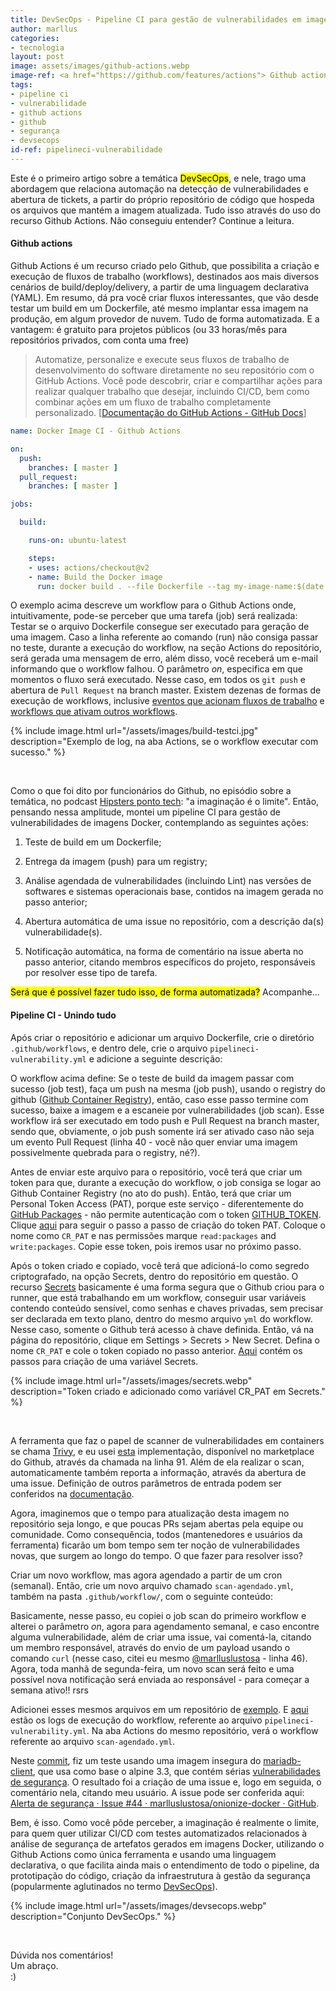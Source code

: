 ```yaml
---
title: DevSecOps - Pipeline CI para gestão de vulnerabilidades em imagens Docker com  Github Actions
author: marllus
categories:
- tecnologia
layout: post
image: assets/images/github-actions.webp
image-ref: <a href="https://github.com/features/actions"> Github actions</a>
tags:
- pipeline ci
- vulnerabilidade
- github actions
- github
- segurança
- devsecops
id-ref: pipelineci-vulnerabilidade
---
```


Este é o primeiro artigo sobre a temática <mark>DevSecOps</mark>, e nele, trago uma abordagem que relaciona automação na detecção de vulnerabilidades e abertura de tickets, a partir do próprio repositório de código que hospeda os arquivos que mantém a imagem atualizada. Tudo isso através do uso do recurso Github Actions. Não conseguiu entender? Continue a leitura. 

#### Github actions

Github Actions é um recurso criado pelo Github, que possibilita a criação e execução de fluxos de trabalho (workflows), destinados aos mais diversos cenários de build/deploy/delivery, a partir de uma linguagem declarativa (YAML). Em resumo, dá pra você criar fluxos interessantes, que vão desde testar um build em um Dockerfile, até mesmo implantar essa imagem na produção, em algum provedor de nuvem. Tudo de forma automatizada. E a vantagem: é gratuito para projetos públicos (ou 33 horas/mês para repositórios privados, com conta uma free)

> Automatize, personalize e execute seus fluxos de trabalho de  desenvolvimento do software diretamente no seu repositório com o GitHub  Actions. Você pode descobrir, criar e compartilhar ações para realizar  qualquer trabalho que desejar, incluindo CI/CD, bem como combinar ações  em um fluxo de trabalho completamente personalizado. [[Documentação do GitHub Actions - GitHub Docs](https://docs.github.com/pt/free-pro-team@latest/actions)]

```yaml
name: Docker Image CI - Github Actions

on:
  push:
    branches: [ master ]
  pull_request:
    branches: [ master ]

jobs:

  build:

    runs-on: ubuntu-latest

    steps:
    - uses: actions/checkout@v2
    - name: Build the Docker image
      run: docker build . --file Dockerfile --tag my-image-name:$(date +%s)
```

O exemplo acima descreve um workflow para o Github Actions onde, intuitivamente, pode-se perceber que uma tarefa (job) será realizada: Testar se o arquivo Dockerfile consegue ser executado para geração de uma imagem. Caso a linha referente ao comando (run) não consiga passar no teste, durante a execução do workflow, na seção Actions do repositório, será gerada uma mensagem de erro, além disso, você receberá um e-mail informando que o workflow falhou. O parâmetro *on*, especifica em que momentos o fluxo será executado. Nesse caso, em todos os `git push` e abertura de `Pull Request` na branch master. Existem dezenas de formas de execução de workflows, inclusive [eventos que acionam fluxos de trabalho](https://docs.github.com/pt/free-pro-team@latest/actions/reference/events-that-trigger-workflows#schedule) e  [workflows que ativam outros workflows](https://docs.github.com/en/free-pro-team@latest/actions/reference/events-that-trigger-workflows#workflow_run). 

{% include image.html url="/assets/images/build-testci.jpg" description="Exemplo de log, na aba Actions, se o workflow executar com sucesso." %}

<br>

Como o que foi dito por funcionários do Github, no episódio sobre a temática, no podcast [Hipsters ponto tech](https://hipsters.tech/integracao-continua-deploy-continuo-e-github-actions-hipsters-213/): "a imaginação é o limite". Então, pensando nessa amplitude, montei um pipeline CI para gestão de vulnerabilidades de imagens Docker, contemplando as seguintes ações: 

1. Teste de build em um Dockerfile;

2. Entrega da imagem (push) para um registry;

3. Análise agendada de vulnerabilidades (incluindo Lint) nas versões de softwares e sistemas operacionais base, contidos na imagem gerada no passo anterior;

4. Abertura automática de uma issue no repositório, com a descrição da(s) vulnerabilidade(s).

5. Notificação automática, na forma de comentário na issue aberta no passo anterior, citando membros específicos do projeto, responsáveis por resolver esse tipo de tarefa.

<mark>Será que é possível fazer tudo isso, de forma automatizada?</mark> Acompanhe...

#### Pipeline CI - Unindo tudo

Após criar o repositório e adicionar um arquivo Dockerfile, crie o diretório `.github/workflows`, e dentro dele, crie o arquivo `pipelineci-vulnerability.yml` e adicione a seguinte descrição:

<script src="https://gist.github.com/marlluslustosa/5efa141603c11a4519bbff8f1a743d2b.js"></script>

O workflow acima define: Se o teste de build da imagem passar com sucesso (job test), faça um push na mesma (job push), usando o registry do github ([Github Container Registry](https://docs.github.com/pt/free-pro-team@latest/packages/using-github-packages-with-your-projects-ecosystem/configuring-docker-for-use-with-github-packages#autenticar-se-no-github-package-registry-1)), então, caso esse passo termine com sucesso, baixe a imagem e a escaneie por vulnerabilidades (job scan). Esse workflow irá ser executado em todo push e Pull Request na branch master, sendo que, obviamente, o job push somente irá ser ativado caso não seja um evento Pull Request (linha 40 - você não quer enviar uma imagem possivelmente quebrada para o registry, né?).

Antes de enviar este arquivo para o repositório, você terá que criar um token para  que, durante a execução do workflow, o job consiga se logar ao Github Container Registry (no ato do push). Então, terá que criar um Personal Token Access (PAT), porque este serviço - diferentemente do [GitHub Packages](https://github.com/features/packages) - não permite autenticação com o token [GITHUB_TOKEN](https://docs.github.com/pt/free-pro-team@latest/actions/reference/authentication-in-a-workflow#using-the-github_token-in-a-workflow). Clique [aqui](https://docs.github.com/en/free-pro-team@latest/github/authenticating-to-github/creating-a-personal-access-token) para seguir o passo a passo de criação do token PAT. Coloque o nome como `CR_PAT` e nas permissões marque `read:packages` and `write:packages`. Copie esse token, pois iremos usar no próximo passo.

Após o token criado e copiado, você terá que adicioná-lo como segredo criptografado, na opção Secrets, dentro do repositório em questão. O recurso [Secrets](https://docs.github.com/pt/free-pro-team@latest/actions/reference/encrypted-secrets) basicamente é uma forma segura que o Github criou para o runner, que está trabalhando em um workflow, conseguir usar variáveis contendo conteúdo sensível, como senhas e chaves privadas, sem precisar ser declarada em texto plano, dentro do mesmo arquivo `yml` do workflow. Nesse caso, somente o Github terá acesso à chave definida. Então, vá na página do repositório, clique em Settings > Secrets > New Secret. Defina o nome `CR_PAT` e cole o token copiado no passo anterior. [Aqui](https://docs.github.com/en/free-pro-team@latest/actions/reference/encrypted-secrets) contém os passos para criação de uma variável Secrets.

{% include image.html url="/assets/images/secrets.webp" description="Token criado e adicionado como variável CR_PAT em Secrets." %}

<br>

 A ferramenta que faz o papel de scanner de vulnerabilidades em containers se chama [Trivy](https://github.com/aquasecurity/trivy), e eu usei  [esta](https://github.com/marketplace/actions/trivy-action) implementação, disponível no marketplace do Github, através da chamada na linha 91. Além de ela realizar o scan, automaticamente também reporta a informação, através da abertura de uma issue. Definição de outros parâmetros de entrada podem ser conferidos na [documentação](https://github.com/marketplace/actions/trivy-action).  

Agora, imaginemos que o tempo para atualização desta imagem no repositório seja longo, e que poucas PRs sejam abertas pela equipe ou comunidade. Como consequência, todos (mantenedores e usuários da ferramenta) ficarão um bom tempo sem ter noção de vulnerabilidades novas, que surgem ao longo do tempo. O que fazer para resolver isso?

Criar um novo workflow, mas agora agendado a partir de um cron (semanal). Então, crie um novo arquivo chamado `scan-agendado.yml`, também na pasta `.github/workflow/`, com o seguinte conteúdo:

<script src="https://gist.github.com/marlluslustosa/e958d02606117d61fbe7c0f5b88b972b.js"></script>

Basicamente, nesse passo, eu copiei o job scan do primeiro workflow e alterei o parâmetro *on*, agora para agendamento semanal, e caso encontre alguma vulnerabilidade, além de criar uma issue, vai comentá-la, citando um membro responsável, através do envio de um payload usando o comando `curl` (nesse caso, citei eu mesmo [@marlluslustosa](https://github.com/marlluslustosa) - linha 46). Agora, toda manhã de segunda-feira, um novo scan será feito e uma possível nova notificação será enviada ao responsável - para começar a semana ativo!! rsrs

Adicionei esses mesmos arquivos em um repositório de [exemplo](https://github.com/marlluslustosa/onionize-docker). E [aqui](https://github.com/marlluslustosa/onionize-docker/actions/runs/303001302) estão os logs de execução do workflow, referente ao arquivo  `pipelineci-vulnerability.yml`. Na aba Actions do mesmo repositório, verá o workflow referente ao arquivo `scan-agendado.yml`.

Neste [commit](https://github.com/marlluslustosa/onionize-docker/runs/1244511679?check_suite_focus=true), fiz um teste usando uma imagem insegura do [mariadb-client](https://hub.docker.com/r/imega/mariadb-client), que usa como base o alpine 3.3, que contém sérias [vulnerabilidades de segurança](https://www.alpinelinux.org/posts/Docker-image-vulnerability-CVE-2019-5021.html). O resultado foi a criação de uma issue e, logo em seguida, o comentário nela, citando meu usuário. A issue pode ser conferida aqui: [Alerta de segurança · Issue #44 · marlluslustosa/onionize-docker · GitHub](https://github.com/marlluslustosa/onionize-docker/issues/44).  

Bem, é isso. Como você pôde perceber, a imaginação é realmente o limite, para quem quer utilizar CI/CD com testes automatizados relacionados à análise de segurança de artefatos gerados em imagens Docker, utilizando o Github Actions como única ferramenta e usando uma linguagem declarativa, o que facilita ainda mais o entendimento de todo o pipeline, da prototipação do código, criação da infraestrutura à gestão da segurança (popularmente aglutinados no termo [DevSecOps](https://www.redhat.com/pt-br/topics/devops/what-is-devsecops)).

{% include image.html url="/assets/images/devsecops.webp" description="Conjunto DevSecOps." %}

<br>

Dúvida nos comentários!<br>Um abraço.<br>:) 
